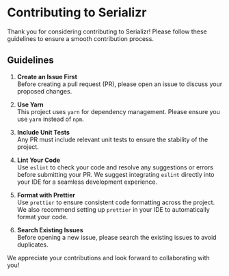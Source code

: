 # Contributing to Serializr

Thank you for considering contributing to Serializr! Please follow these guidelines to ensure a smooth contribution process.

## Guidelines

1. **Create an Issue First**  
   Before creating a pull request (PR), please open an issue to discuss your proposed changes.

2. **Use Yarn**  
   This project uses `yarn` for dependency management. Please ensure you use `yarn` instead of `npm`.

3. **Include Unit Tests**  
   Any PR must include relevant unit tests to ensure the stability of the project.

4. **Lint Your Code**  
   Use `eslint` to check your code and resolve any suggestions or errors before submitting your PR. We suggest integrating `eslint` directly into your IDE for a seamless development experience.

5. **Format with Prettier**  
   Use `prettier` to ensure consistent code formatting across the project. We also recommend setting up `prettier` in your IDE to automatically format your code.

6. **Search Existing Issues**  
   Before opening a new issue, please search the existing issues to avoid duplicates.

We appreciate your contributions and look forward to collaborating with you!
